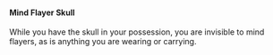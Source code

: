 #### Mind Flayer Skull

While you have the skull in your possession, you are invisible to mind flayers, as is anything you are wearing or carrying.